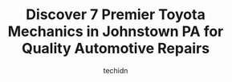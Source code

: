 ---
layout: ampstory
image: https://images.unsplash.com/photo-1637005218692-a7e234ffcbf4?ixlib=rb-4.0.3&ixid=MnwxMjA3fDB8MHxwaG90by1wYWdlfHx8fGVufDB8fHx8&auto=format&fit=crop&w=640&h=853&q=80
author: techidn
featured: false
description: Discover the 7 best Toyota Mechanic in Johnstown PA, USA and ensure your vehicle receives the highest quality of care. These trusted professionals are known for their skill, knowledge, and d
title: Discover 7 Premier Toyota Mechanics in Johnstown PA for Quality Automotive Repairs
cover:
   title: Discover 7 Premier Toyota Mechanics in Johnstown PA for Quality Automotive Repairs
   subtitle: Rickpate
   background: https://images.unsplash.com/photo-1637005218692-a7e234ffcbf4?ixlib=rb-4.0.3&ixid=MnwxMjA3fDB8MHxwaG90by1wYWdlfHx8fGVufDB8fHx8&auto=format&fit=crop&w=640&h=853&q=80

pages: 
 - layout: thirds
   top: <h1>#1 Petrick Automotive Repair 2.0</h1>
   bottom: "<p>I think these guys are wonderful at what they do. As I hear from everyone.  I actually initially just popped in a week ago randomly and was concerned with my one tire. Je</p>"
   background: https://www.knot35.com/toplist/wp-content/uploads/2023/06/best-toyota-mechanic-1-in-johnstown-pa-1685840149.jpeg
   backgroundblur: true
 - layout: thirds
   top: <h1>#2 Weinzierls Garage</h1>
   bottom: "<p>10 D St, Johnstown, PA 15906, United States</p>"
   background: https://www.knot35.com/toplist/wp-content/uploads/2023/06/best-toyota-mechanic-2-in-johnstown-pa-1685840149.jpeg
   cta:
      link: https://www.knot35.com/toplist/discover-7-premier-toyota-mechanics-in-johnstown-pa-for-quality-automotive-repairs/
      text: Discover 7 Premier Toyota Mechanics in Johnstown PA for Quality Automotive Repairs
 - layout: thirds
   top: <h1>#3 Brilharts Auto Repair</h1>
   bottom: "<p>122 Cooper Ave, Johnstown, PA 15906, United States</p>"
   background: https://www.knot35.com/toplist/wp-content/uploads/2023/06/best-toyota-mechanic-3-in-johnstown-pa-1685840149.jpeg
   cta:
      link: https://www.knot35.com/toplist/discover-7-premier-toyota-mechanics-in-johnstown-pa-for-quality-automotive-repairs/
      text: Discover 7 Premier Toyota Mechanics in Johnstown PA for Quality Automotive Repairs
 - layout: thirds
   top: <h1>#4 Schneck Brothers Auto Service</h1>
   bottom: "<p>217 Johns St, Johnstown, PA 15901, United States</p>"
   background: https://images.unsplash.com/photo-1489648022186-8f49310909a0?ixlib=rb-4.0.3&ixid=MnwxMjA3fDB8MHxwaG90by1wYWdlfHx8fGVufDB8fHx8&auto=format&fit=crop&w=640&h=853&q=80
   cta:
      link: https://www.knot35.com/toplist/discover-7-premier-toyota-mechanics-in-johnstown-pa-for-quality-automotive-repairs/
      text: Discover 7 Premier Toyota Mechanics in Johnstown PA for Quality Automotive Repairs
 - layout: thirds
   top: <h1>#5 Deyarmins Auto Repair</h1>
   bottom: "<p>581 Goucher St, Johnstown, PA 15905, United States</p>"
   background: https://images.unsplash.com/photo-1599422314077-f4dfdaa4cd09?ixlib=rb-4.0.3&ixid=MnwxMjA3fDB8MHxwaG90by1wYWdlfHx8fGVufDB8fHx8&auto=format&fit=crop&w=640&h=853&q=80
   cta:
      link: https://www.knot35.com/toplist/discover-7-premier-toyota-mechanics-in-johnstown-pa-for-quality-automotive-repairs/
      text: Discover 7 Premier Toyota Mechanics in Johnstown PA for Quality Automotive Repairs
 - layout: thirds
   top: <h1>#6 Sharkeys Service Station</h1>
   bottom: "<p>35 Bucknell Ave, Johnstown, PA 15905, United States</p>"
   background: https://images.unsplash.com/photo-1553949345-eb786bb3f7ba?ixlib=rb-4.0.3&ixid=MnwxMjA3fDB8MHxwaG90by1wYWdlfHx8fGVufDB8fHx8&auto=format&fit=crop&w=640&h=853&q=80
   cta:
      link: https://www.knot35.com/toplist/discover-7-premier-toyota-mechanics-in-johnstown-pa-for-quality-automotive-repairs/
      text: Discover 7 Premier Toyota Mechanics in Johnstown PA for Quality Automotive Repairs
 - layout: thirds
   top: <h1>#7 TC Tire and Auto</h1>
   bottom: "<p>321 Ferndale Ave, Johnstown, PA 15905, United States</p>"
   background: https://images.unsplash.com/photo-1509114397022-ed747cca3f65?ixlib=rb-4.0.3&ixid=MnwxMjA3fDB8MHxwaG90by1wYWdlfHx8fGVufDB8fHx8&auto=format&fit=crop&w=640&h=853&q=80
   cta:
      link: https://www.knot35.com/toplist/discover-7-premier-toyota-mechanics-in-johnstown-pa-for-quality-automotive-repairs/
      text: Discover 7 Premier Toyota Mechanics in Johnstown PA for Quality Automotive Repairs
 - layout: thirds
   middle: Continue reading...
   background: https://images.unsplash.com/photo-1536745287225-21d689278fd1?ixlib=rb-4.0.3&ixid=MnwxMjA3fDB8MHxwaG90by1wYWdlfHx8fGVufDB8fHx8&auto=format&fit=crop&w=640&h=853&q=80
   cta:
      link: https://www.knot35.com/toplist/discover-7-premier-toyota-mechanics-in-johnstown-pa-for-quality-automotive-repairs/
      text: Discover 7 Premier Toyota Mechanics in Johnstown PA for Quality Automotive Repairs
      
---